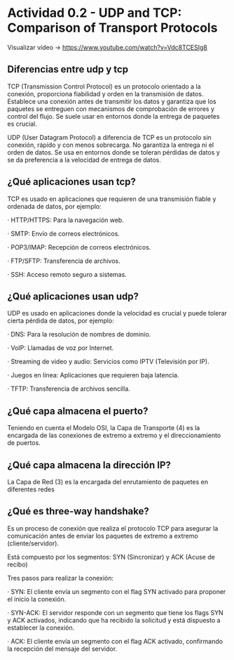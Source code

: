 # Actividad 0.2 - UDP and TCP: Comparison of Transport Protocols

Visualizar vídeo -> https://www.youtube.com/watch?v=Vdc8TCESIg8

## Diferencias entre udp y tcp

TCP (Transmission Control Protocol) es un protocolo orientado a la conexión, proporciona fiabilidad y orden en la transmisión de datos. Establece una conexión antes de transmitir los datos y garantiza que los paquetes se entreguen con mecanismos de comprobación de errores y control del flujo. Se suele usar en entornos donde la entrega de paquetes es crucial.

UDP (User Datagram Protocol) a diferencia de TCP es un protocolo sin conexión, rápido y con menos sobrecarga. No garantiza la entrega ni el orden de datos. Se usa en entornos donde se toleran pérdidas de datos y se da preferencia a la velocidad de entrega de datos.

## ¿Qué aplicaciones usan tcp?

TCP es usado en aplicaciones que requieren de una transmisión fiable y ordenada de datos, por ejemplo:

· HTTP/HTTPS: Para la navegación web.

· SMTP: Envío de correos electrónicos.

· POP3/IMAP: Recepción de correos electrónicos.

· FTP/SFTP: Transferencia de archivos.

· SSH: Acceso remoto seguro a sistemas.

## ¿Qué aplicaciones usan udp?

UDP es usado en aplicaciones donde la velocidad es crucial y puede tolerar cierta pérdida de datos, por ejemplo:

· DNS: Para la resolución de nombres de dominio.

· VoIP: Llamadas de voz por Internet.

· Streaming de video y audio: Servicios como IPTV (Televisión por IP).

· Juegos en línea: Aplicaciones que requieren baja latencia.

· TFTP: Transferencia de archivos sencilla.

## ¿Qué capa almacena el puerto?

Teniendo en cuenta el Modelo OSI, la Capa de Transporte (4) es la encargada de las conexiones de extremo a extremo y el direccionamiento de puertos.

## ¿Qué capa almacena la dirección IP?

La Capa de Red (3) es la encargada del enrutamiento de paquetes en diferentes redes

## ¿Qué es three-way handshake?

Es un proceso de conexión que realiza el protocolo TCP para asegurar la comunicación antes de enviar los paquetes de extremo a extremo (cliente/servidor).

Está compuesto por los segmentos: SYN (Sincronizar) y ACK (Acuse de recibo)

Tres pasos para realizar la conexión:

· SYN: El cliente envía un segmento con el flag SYN activado para proponer el inicio la conexión.

· SYN-ACK: El servidor responde con un segmento que tiene los flags SYN y ACK activados, indicando que ha recibido la solicitud y está dispuesto a establecer la conexión.

· ACK: El cliente envía un segmento con el flag ACK activado, confirmando la recepción del mensaje del servidor.

